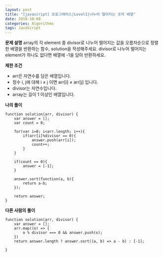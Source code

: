 ```yaml
---
layout: post
title: "[javascript] 프로그래머스|Level1|나누어 떨어지는 숫자 배열"
date: 2018-10-08
categories: Algorithms
tags: JavaScript
---
```

**문제 설명**
array의 각 element 중 divisor로 나누어 떨어지는 값을 오름차순으로 정렬한 배열을 반환하는 함수, solution을 작성해주세요.
divisor로 나누어 떨어지는 element가 하나도 없다면 배열에 -1을 담아 반환하세요.

**제한 조건**
- arr은 자연수를 담은 배열입니다.
- 정수 i, j에 대해 i ≠ j 이면 arr[i] ≠ arr[j] 입니다.
- divisor는 자연수입니다.
- array는 길이 1 이상인 배열입니다.


**나의 풀이**
~~~
function solution(arr, divisor) {
    var answer = [];
    var count = 0;

    for(var i=0; i<arr.length; i++){
        if(arr[i]%divisor == 0){
            answer.push(arr[i]);
            count++;
        }
    }

    if(count == 0){
        answer = [-1];
    }

    answer.sort(function(a, b){
        return a-b;
    });

    return answer;
}
~~~

**다른 사람의 풀이**
~~~
function solution(arr, divisor) {
    var answer = [];
    arr.map((o) => {
        o % divisor === 0 && answer.push(o);
    })
    return answer.length ? answer.sort((a, b) => a - b) : [-1];

}
~~~

